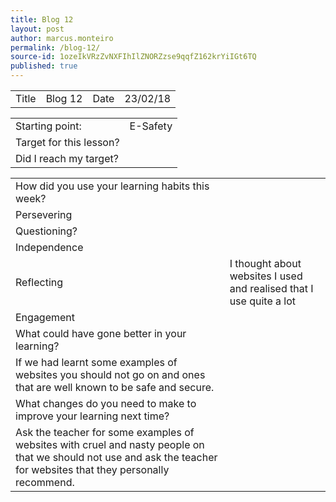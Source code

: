 ```yaml
---
title: Blog 12
layout: post
author: marcus.monteiro
permalink: /blog-12/
source-id: 1ozeIkVRzZvNXFIhIlZNORZzse9qqfZ162krYiIGt6TQ
published: true
---
```

<table>
  <tr>
    <td>Title</td>
    <td>Blog 12</td>
    <td>Date</td>
    <td>23/02/18</td>
  </tr>
</table>


<table>
  <tr>
    <td>Starting point:</td>
    <td>E-Safety</td>
  </tr>
  <tr>
    <td>Target for this lesson?</td>
    <td></td>
  </tr>
  <tr>
    <td>Did I reach my target? </td>
    <td></td>
  </tr>
</table>


<table>
  <tr>
    <td>How did you use your learning habits this week?</td>
    <td></td>
  </tr>
  <tr>
    <td>Persevering</td>
    <td></td>
  </tr>
  <tr>
    <td>Questioning?</td>
    <td></td>
  </tr>
  <tr>
    <td>Independence</td>
    <td></td>
  </tr>
  <tr>
    <td>Reflecting</td>
    <td>I thought about websites I used and realised that I use quite a lot</td>
  </tr>
  <tr>
    <td>Engagement</td>
    <td></td>
  </tr>
  <tr>
    <td>What could have gone better in your learning?</td>
    <td></td>
  </tr>
  <tr>
    <td>If we had learnt some examples of websites you should not go on and ones that are well known to be safe and secure.</td>
    <td></td>
  </tr>
  <tr>
    <td>What changes do you need to make to improve your learning next time?</td>
    <td></td>
  </tr>
  <tr>
    <td>Ask the teacher for some examples of websites with cruel and nasty people on that we should not use and ask the teacher for websites that they personally recommend.</td>
    <td></td>
  </tr>
</table>


